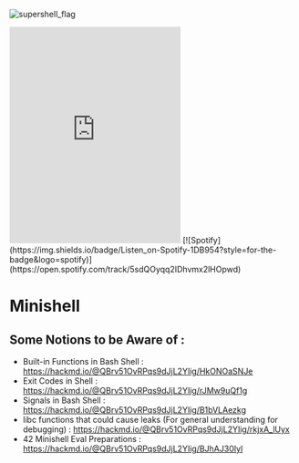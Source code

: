 ![supershell_flag](https://github.com/user-attachments/assets/d7455ed8-e2cc-4c2d-b354-0fc2495949de)
<iframe src="https://open.spotify.com/embed/track/5sdQOyqq2IDhvmx2lHOpwd" width="300" height="380" frameborder="0" allowtransparency="true" allow="encrypted-media"></iframe>
[![Spotify](https://img.shields.io/badge/Listen_on-Spotify-1DB954?style=for-the-badge&logo=spotify)](https://open.spotify.com/track/5sdQOyqq2IDhvmx2lHOpwd)

# Minishell
## Some Notions to be Aware of :
+ Built-in Functions in Bash Shell : https://hackmd.io/@QBrv51OvRPqs9dJjL2YIig/HkONOaSNJe
+ Exit Codes in Shell : https://hackmd.io/@QBrv51OvRPqs9dJjL2YIig/rJMw9uQf1g
+ Signals in Bash Shell : https://hackmd.io/@QBrv51OvRPqs9dJjL2YIig/B1bVLAezkg
+ libc functions that could cause leaks (For general understanding for debugging) : https://hackmd.io/@QBrv51OvRPqs9dJjL2YIig/rkjxA_lUyx
+ 42 Minishell Eval Preparations : https://hackmd.io/@QBrv51OvRPqs9dJjL2YIig/BJhAJ30Iyl
